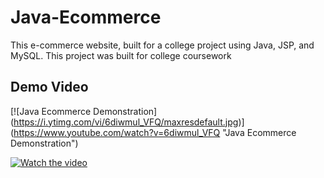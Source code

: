 # Java-Ecommerce
This e-commerce website, built for a college project using Java, JSP, and MySQL. 
This project was built for college coursework

## Demo Video
[![Java Ecommerce Demonstration]
(https://i.ytimg.com/vi/6diwmul_VFQ/maxresdefault.jpg)] 
(https://www.youtube.com/watch?v=6diwmul_VFQ "Java Ecommerce Demonstration") 


[![Watch the video](https://i.stack.imgur.com/Vp2cE.png)](https://youtu.be/vt5fpE0bzSY)
